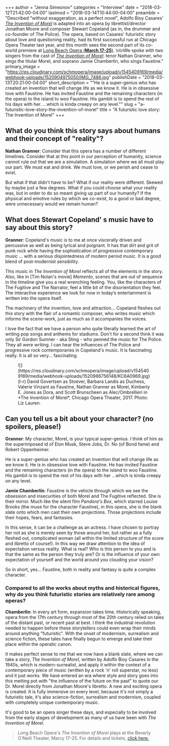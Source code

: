 +++
author = "Jenna Simeonov"
categories = "Interview"
date = "2018-03-12T21:42:00-04:00"
lastmod = "2018-03-14T10:44:00-04:00"
preamble = "Described \"without exaggeration, as a perfect novel\", Adolfo Bioy Casares' [*The Invention of Morel*](https://www.longbeachopera.org/the-invention-of-morel#about) is adapted into an opera by librettist/director Jonathan Moore and composer Stewart Copeland (as in, the drummer and co-founder of The Police). The opera, based on Casares' futuristic story about love and questioning reality, had its first successful run at Chicago Opera Theater last year, and this month sees the second part of its co-world premiere at [Long Beach Opera (**March 17-25**)](https://www.longbeachopera.org/the-invention-of-morel#about). \n\nWe spoke with two singers from the cast of [*The Invention of Morel*](https://www.longbeachopera.org/the-invention-of-morel#about): tenor Nathan Granner, who sings the titular Morel, and soprano Jamie Chamberlin, who sings Faustine."
primary_image = "https://res.cloudinary.com/schmopera/image/upload/v1545409169/media/webhook-uploads/1520904975050/IMG_7486.jpg"
publishDate = "2018-03-13T20:21:00-04:00"
short_description = "&quot;He is a super-genius who has created an invention that will change life as we know it. He is in obsessive love with Faustine. He has invited Faustine and the remaining characters (in the opera) to the island to woo Faustine. His gambit is to spend the rest of his days with her. ...which is kinda creepy on any level.&quot;"
slug = "a-futuristic-love-story-the-invention-of-morel"
title = "A futuristic love story: The Invention of Morel"
+++

## What do you think this story says about humans and their concept of "reality"?

**Nathan Granner**: Consider that this opera has a number of different timelines. Consider that at this point in our perception of humanity, science cannot rule out that we are a simulation. A simulation where we all must play our part. We must eat and drink. We must love, or we perish and cease to exist.

But what if that didn't have to be? What if our reality were different. Skewed by maybe just a few degrees. What if you could choose what your reality was, but in order to do so meant giving up part of our humanity? If the physical and emotive rules by which we co-exist, to a good or bad degree, were unnecessary would we remain human?

## What does Stewart Copeland' s music have to say about this story?

**Granner**: Copeland's music is to me at once viscerally driven and percussive as well as being lyrical and poignant. It has that dirt and grit of punk rock while having the sophistication of progressive contemporary music ... with a serious disjointedness of modern period music. It is a good blend of post-modernist sensibility.

This music in *The Invention of Morel* reflects all of the elements in the story. Also, like in [Tim Nolan's movie] *Memento*, scenes that are out of sequence in the timeline give you a real wrenching feeling. You, like the characters of The Fugitive and The Narrator, feel a little bit of the disorientation they feel. The interactive experience we look for now in today’s entertainment is written into the opera itself.

The machinery of the invention, love and attraction... Copeland fleshes out this story with the flair of a romantic composer, who writes music which informs the scene-work, just as much as it accompanies the voices.

I love the fact that we have a person who quite literally learned the art of writing pop songs and anthems for stadiums. Don't for a second think it was only Sir Gordon Sumner - aka Sting - who penned the music for The Police. They all were writing. I can hear the influences of The Police and progressive rock contemporaries in Copeland's music. It is fascinating really. It is all so very... fascinating.

<figure data-type="image">
![](https://res.cloudinary.com/schmopera/image/upload/v1545409169/media/webhook-uploads/1520986756148/KC6A0969.jpg)
<figcaption>(l-r) David Govertsen as Stoever, Barbara Landis as Duchess, Valerie Vinzant as Faustine, Nathan Granner as Morel, Kimberly E. Jones as Dora, and Scott Brunscheen as Alec/Ombrellieri in *The Invention of Morel*, Chicago Opera Theater, 2017. Photo: Liz Lauren.</figcaption>
</figure>

## Can you tell us a bit about your character? (no spoilers, please!)

**Granner**: My character, Morel, is your typical super-genius. I think of him as the superimposed id of Elon Musk, Steve Jobs, Dr. No (of Bond fame) and Robert Oppenheimer.

He is a super-genius who has created an invention that will change life as we know it. He is in obsessive love with Faustine. He has invited Faustine and the remaining characters (in the opera) to the island to woo Faustine. His gambit is to spend the rest of his days with her ...which is kinda creepy on any level.

**Jamie Chamberlin**: Faustine is the vehicle through which we see the obsession and insecurities of both Morel and The Fugitive reflected. She is their mirror. Much like the silent film *Pandora's Box*, which starred Louise Brooks (the muse for the character Faustine), in this opera, she is the blank slate onto which men cast their own projections. Those projections include their hopes, fears, and fantasies. 

In this sense, it can be a challenge as an actress. I have chosen to portray her not as she is merely seen by those around her, but rather as a fully fleshed out, complicated woman (all within the limited structure of the score and libretto of course!). In this way we draw attention to the idea of expectation versus reality. What is real? Who is this person to you and is that the same as the person they truly are? Or is the influence of your own expectation of yourself and the world around you clouding your vision? 

So in short, yes... Faustine, both in reality and fantasy is quite a complex character.

### Compared to all the works about myths and historical figures, why do you think futuristic stories are relatively rare among operas?

**Chamberlin**: In every art form, expansion takes time. Historically speaking, opera from the 17th century through most of the 20th century relied on tales of the distant past, or recent past at best. I think the industrial revolution needed to happen before these storytellers could even wrap their minds around anything "futuristic". With the onset of modernism, surrealism and science fiction, these tales have finally begun to emerge and take their place within the operatic canon.

It makes perfect sense to me that we now have a blank slate, where we can take a story, *The Invention of Morel*, written by Adolfo Bioy Casares in the 1940s, which is modern-surrealist, and apply it within the context of a contemporary piece of music (written by a rock 'n' roll superstar, no less) and it just works. We have entered an era where style and story goes into this melting pot with "the influence of the future on the past" to quote our Dr. Morel directly from Jonathan Moore's libretto. A new and exciting opera is created. It is fully immersive on every level, because it's not simply a futuristic tale, it's also science-fiction, surrealism and modernism, coupled with completely unique contemporary music. 

It's good to be an opera singer these days, and especially to be involved from the early stages of development as many of us have been with *The Invention of Morel*.

>Long Beach Opera's *The Invention of Morel* plays at the Beverly O'Neill Theater, Marcy 17-25. For details and tickets, [click here.](https://www.longbeachopera.org/the-invention-of-morel#about)
